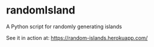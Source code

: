 # randomIsland
A Python script for randomly generating islands

See it in action at: https://random-islands.herokuapp.com/

